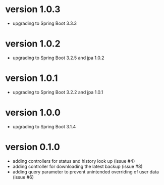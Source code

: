 # version 1.0.3
- upgrading to Spring Boot 3.3.3

# version 1.0.2
- upgrading to Spring Boot 3.2.5 and jpa 1.0.2

# version 1.0.1
- upgrading to Spring Boot 3.2.2 and jpa 1.0.1

# version 1.0.0
- upgrading to Spring Boot 3.1.4

# version 0.1.0
- adding controllers for status and history look up (issue #4)
- adding controller for downloading the latest backup (issue #8)
- adding query parameter to prevent unintended overriding of user data (issue #6)
